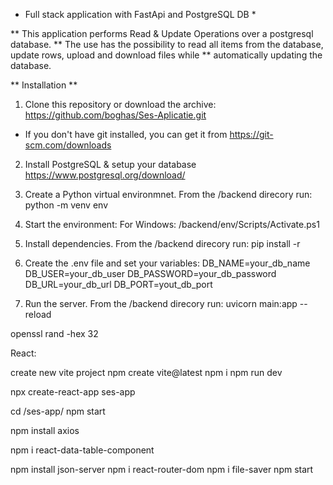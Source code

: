 - Full stack application with FastApi and PostgreSQL DB \*

** This application performs Read & Update Operations over a postgresql database.
** The use has the possibility to read all items from the database, update rows, upload and download files while
\*\* automatically updating the database.

** Installation **

1.  Clone this repository or download the archive:
    https://github.com/boghas/Ses-Aplicatie.git

- If you don't have git installed, you can get it from
  https://git-scm.com/downloads

2.  Install PostgreSQL & setup your database
    https://www.postgresql.org/download/

3.  Create a Python virtual environmnet. From the /backend direcory run:
    python -m venv env

4.  Start the environment:
    For Windows: /backend/env/Scripts/Activate.ps1

5.  Install dependencies. From the /backend direcory run:
    pip install -r

6.  Create the .env file and set your variables:
    DB_NAME=your_db_name
    DB_USER=your_db_user
    DB_PASSWORD=your_db_password
    DB_URL=your_db_url
    DB_PORT=yout_db_port

7.  Run the server. From the /backend direcory run:
    uvicorn main:app --reload

openssl rand -hex 32

React:

create new vite project
npm create vite@latest
npm i
npm run dev

npx create-react-app ses-app

cd /ses-app/
npm start

npm install axios

npm i react-data-table-component

npm install json-server
npm i react-router-dom
npm i file-saver
npm start
